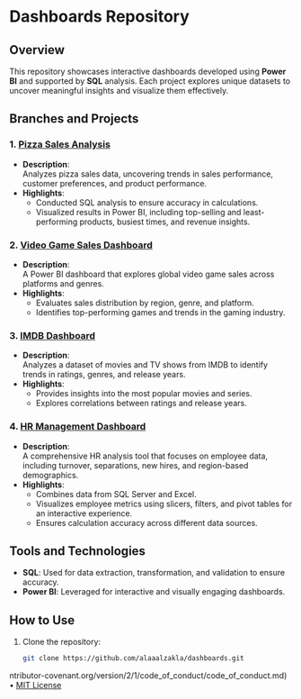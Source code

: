 # Dashboards Repository  

## Overview  
This repository showcases interactive dashboards developed using **Power BI** and supported by **SQL** analysis. Each project explores unique datasets to uncover meaningful insights and visualize them effectively.  

## Branches and Projects  
### 1. [Pizza Sales Analysis](https://github.com/alaaalzakla/dashboards/blob/Pizza-Sales-Analysis/README.md#pizza-sales-analysis-and-visualization)  
- **Description**:  
  Analyzes pizza sales data, uncovering trends in sales performance, customer preferences, and product performance.  
- **Highlights**:  
  - Conducted SQL analysis to ensure accuracy in calculations.  
  - Visualized results in Power BI, including top-selling and least-performing products, busiest times, and revenue insights.  

### 2. [Video Game Sales Dashboard](https://github.com/alaaalzakla/dashboards/blob/Videogames-pitch-sale/README.md#video-game-sales-dashboard-with-power-bi)  
- **Description**:  
  A Power BI dashboard that explores global video game sales across platforms and genres.  
- **Highlights**:  
  - Evaluates sales distribution by region, genre, and platform.  
  - Identifies top-performing games and trends in the gaming industry.  

### 3. [IMDB Dashboard](https://github.com/alaaalzakla/dashboards/tree/IMDB#imdb-dashboard-with-power-bi)  
- **Description**:  
  Analyzes a dataset of movies and TV shows from IMDB to identify trends in ratings, genres, and release years.  
- **Highlights**:  
  - Provides insights into the most popular movies and series.  
  - Explores correlations between ratings and release years.  

### 4. [HR Management Dashboard](https://github.com/alaaalzakla/dashboards/tree/HR-Management#hr-management-dashboard)  
- **Description**:  
  A comprehensive HR analysis tool that focuses on employee data, including turnover, separations, new hires, and region-based demographics.  
- **Highlights**:  
  - Combines data from SQL Server and Excel.  
  - Visualizes employee metrics using slicers, filters, and pivot tables for an interactive experience.  
  - Ensures calculation accuracy across different data sources.  

## Tools and Technologies  
- **SQL**: Used for data extraction, transformation, and validation to ensure accuracy.  
- **Power BI**: Leveraged for interactive and visually engaging dashboards.  

## How to Use  
1. Clone the repository:  
   ```bash
   git clone https://github.com/alaaalzakla/dashboards.git
ntributor-covenant.org/version/2/1/code_of_conduct/code_of_conduct.md) &bull; [MIT License](https://gh.io/mit)

</footer>
